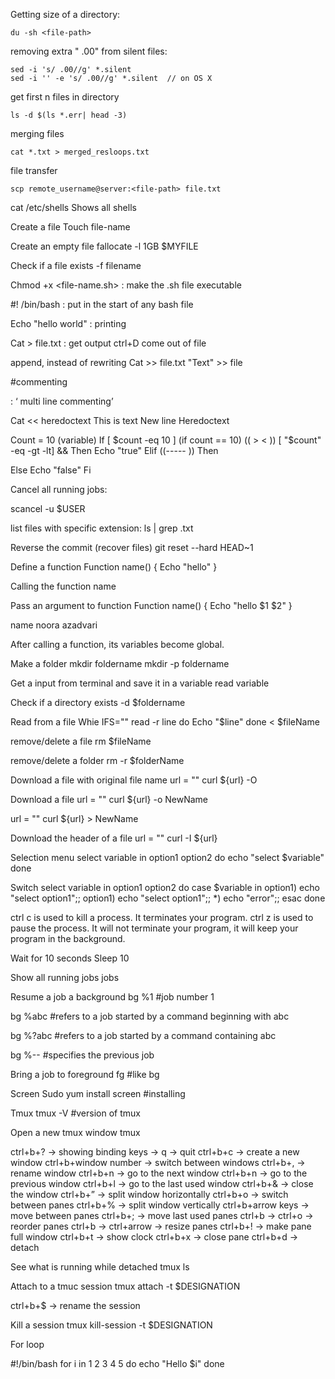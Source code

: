 Getting size of a directory:

    du -sh <file-path>
    
removing extra " .00" from silent files:

    sed -i 's/ .00//g' *.silent
    sed -i '' -e 's/ .00//g' *.silent  // on OS X

get first n files in directory

    ls -d $(ls *.err| head -3)

merging files

    cat *.txt > merged_resloops.txt

file transfer

    scp remote_username@server:<file-path> file.txt

cat /etc/shells
Shows all shells

Create a file
Touch file-name


Create an empty file
fallocate -l 1GB $MYFILE


Check if a file exists
-f filename


Chmod +x <file-name.sh> : make the .sh file executable 

#! /bin/bash : put in the start of any bash file

Echo "hello world" : printing

Cat > file.txt : get output
ctrl+D come out of file

append, instead of rewriting
Cat >> file.txt
"Text" >> file


#commenting

: ‘ multi line commenting’

Cat << heredoctext
This is text
New line
Heredoctext

Count = 10 (variable)
If [ $count -eq 10 ] (if count == 10) (( > < ))  [ "$count" -eq -gt -lt] && 
Then
		Echo "true"
Elif ((----- ))
Then

Else
		Echo "false"
Fi


Cancel all running jobs:

scancel -u $USER


list files with specific extension:
ls | grep .txt


Reverse the commit (recover files)
git reset --hard HEAD~1


Define a function
Function name()
{
	Echo "hello"
}


Calling the function
name


Pass an argument to function
Function name()
{
	Echo "hello $1 $2"
}

name noora azadvari


After calling a function, its variables become global.

Make a folder
mkdir foldername
mkdir -p foldername


Get a input from terminal and save it in a variable
read variable


Check if a directory exists
-d $foldername


Read from a file
Whie IFS="" read -r line
do
	Echo "$line"
done < $fileName


remove/delete a file
rm $fileName


remove/delete a folder
rm -r $folderName


Download a file with original file name
url = ""
curl ${url} -O


Download a file
url = ""
curl ${url} -o NewName


url = ""
curl ${url} > NewName


Download the header of a file
url = ""
curl -I ${url}


Selection menu
select variable in option1 option2
do 
echo "select $variable"
done 


Switch
select variable in option1 option2
do 
case $variable in 
option1)
echo "select option1";;
option1)
echo "select option1";;
*)
echo "error";;
esac
done 


ctrl c is used to kill a process. It terminates your program. ctrl z is used to pause the process. It will not terminate your program, it will keep your program in the background.

Wait for 10 seconds
Sleep 10 


Show all running jobs
jobs


Resume a job a background 
bg %1 #job number 1


bg %abc #refers to a job started by a command beginning with abc


bg %?abc  #refers to a job started by a command containing abc


bg %-- #specifies the previous job


Bring a job to foreground 
fg #like bg


Screen
Sudo yum install screen #installing


Tmux
tmux -V #version of tmux


Open a new tmux window
tmux 


ctrl+b+? → showing binding keys → q → quit
ctrl+b+c → create a new window
ctrl+b+window number → switch between windows
ctrl+b+, → rename window
ctrl+b+n → go to the next window
ctrl+b+n → go to the previous window
ctrl+b+l → go to the last used window
ctrl+b+& → close the window
ctrl+b+” → split window horizontally
ctrl+b+o → switch between panes
ctrl+b+% → split window vertically
ctrl+b+arrow keys → move between panes
ctrl+b+; → move last used panes
ctrl+b → ctrl+o → reorder panes
ctrl+b → ctrl+arrow → resize panes
ctrl+b+! → make pane full window
ctrl+b+t → show clock
ctrl+b+x → close pane
ctrl+b+d → detach

See what is running while detached
tmux ls


Attach to a tmuc session
tmux attach -t $DESIGNATION


ctrl+b+$ → rename the session

Kill a session
tmux kill-session -t $DESIGNATION


For loop

#!/bin/bash
for i in 1 2 3 4 5
do
 echo "Hello $i"
done


